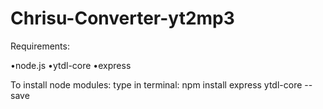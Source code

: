 # Chrisu-Converter-yt2mp3

Requirements:

•node.js
•ytdl-core
•express

To install node modules:
type in terminal: npm install express ytdl-core --save

